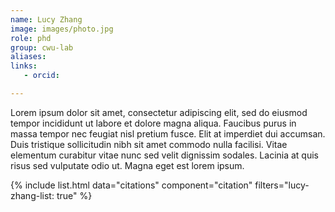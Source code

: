 ```yaml
---
name: Lucy Zhang
image: images/photo.jpg
role: phd
group: cwu-lab
aliases:
links:
   - orcid: 

---
```


Lorem ipsum dolor sit amet, consectetur adipiscing elit, sed do eiusmod tempor incididunt ut labore et dolore magna aliqua.
Faucibus purus in massa tempor nec feugiat nisl pretium fusce.
Elit at imperdiet dui accumsan.
Duis tristique sollicitudin nibh sit amet commodo nulla facilisi.
Vitae elementum curabitur vitae nunc sed velit dignissim sodales.
Lacinia at quis risus sed vulputate odio ut.
Magna eget est lorem ipsum.

{% include list.html data="citations" component="citation" filters="lucy-zhang-list: true" %}
